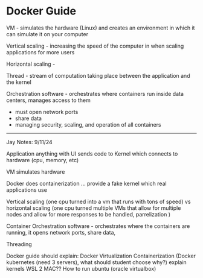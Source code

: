 # Docker Guide 

VM - simulates the hardware (Linux) and creates an environment in which it can simulate it on your computer

Vertical scaling - increasing the speed of the computer in when scaling applications for more users

Horizontal scaling - 

Thread - stream of computation taking place between the application and the kernel

Orchestration software - orchestrates where containers run inside data centers, manages access to them
- must open network ports
- share data
- managing security, scaling, and operation of all containers
 
---- 
Jay Notes: 9/11/24

Application anything with UI sends code to Kernel which connects to hardware (cpu, memory, etc)

VM simulates hardware 

Docker does containerization … provide a fake kernel which real applications use

Vertical scaling (one cpu turned into a vm that runs with tons of speed) vs horizontal scaling (one cpu turned multiple VMs that allow for multiple nodes and allow for more responses to be handled, parrelization )

Container Orchestration software - orchestrates where the containers are running, it opens network ports, share data, 

Threading 

Docker guide should explain:
Docker Virtualization Containerization (Docker kubernetes (need 3 servers), what should student choose why?) explain kernels 
WSL 2 
MAC?? How to run ubuntu (oracle virtualbox)